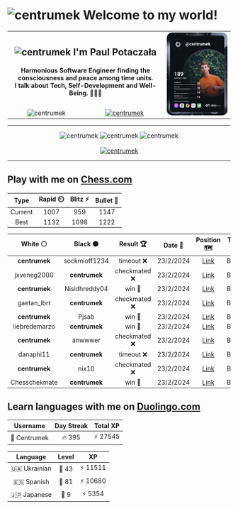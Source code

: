 <h1>
  <img
    src="https://emojis.slackmojis.com/emojis/images/1531849430/4246/blob-sunglasses.gif"
    width="30"
    alt="centrumek"
  />
  Welcome to my world!
</h1>

<table>
  <tbody>
    <tr>
      <td align="center" width="70%" colspan="2">
        <h2>
          <img
            src="https://raw.githubusercontent.com/MartinHeinz/MartinHeinz/master/wave.gif"
            width="30px"
            alt="centrumek"
          />
          I'm Paul Potaczała
        </h2>
        <h4>
          Harmonious Software Engineer finding the consciousness and peace among time units.
          <br/>
          I talk about Tech, Self-Development and Well-Being. 🌿🧘🚀
        </h4>
      </td>
      <td width="30%" rowspan="2">
        <a href="https://app.daily.dev/centrumek">
          <img
            src="./devcard.svg"
            alt="centrumek"
          />
        </a>
      </td>
    </tr>
    <tr align="center">
      <td>
        <img
          src="https://komarev.com/ghpvc/?username=centrumek&label=visitors&color=0e75b6&style=flat"
          alt="centrumek"
        >
      </td>
      <td>
        <a href="https://stackoverflow.com/users/14496012/centrumek">
          <img
            src="https://stackoverflow.com/users/flair/14496012.png?theme=dark"
            alt="centrumek"
          >
        </a>
      </td>
    </tr>
  </tbody>
</table>

---
<div align="center">
  <img 
    src="https://github-readme-stats.vercel.app/api?username=centrumek&show_icons=true&count_private=true&theme=dark&hide_border=true&hide=issues,contribs&bg_color=00000000"
    alt="centrumek"
  />
  <img
    src="https://github-readme-stats.vercel.app/api/top-langs/?username=centrumek&layout=compact&hide_border=true&theme=dark&bg_color=00000000&langs_count=6&exclude_repo=air-statistic-app"
    alt="centrumek"
  />
  <img 
    src="https://github-readme-streak-stats.herokuapp.com?user=centrumek&theme=dark&hide_border=true&background=FFFFFF00"
    alt="centrumek"
  />
  <br/>
  <br/>
  <a href="https://www.buymeacoffee.com/centrumek">
    <img
      src="https://cdn.buymeacoffee.com/buttons/v2/default-orange.png"
      height="50"
      width="210"
      alt="centrumek"
    />
  </a>
</div>

---

## Play with me on [Chess.com](https://www.chess.com/member/centrumek)

<div align="center">
<!--START_SECTION:chessStats-->
<!-- Automatically generated with https://github.com/Balastrong/chess-stats-action -->

| Type | Rapid ⏲️ | Blitz ⚡ | Bullet 🔫 |
|:---:|:---:|:---:|:---:|
| Current | 1007 | 959 | 1147 |
| Best | 1132 | 1098 | 1222 |

| White ⚪ | Black ⚫ | Result 🏆 | Date 📅 | Position 🗺️ | Type 🕕 |
|:---:|:---:|:---:|:---:|:---:|:---:|
| **centrumek** | sockmioff1234 | timeout ❌ | 23/2/2024 | <a href="http://www.ee.unb.ca/cgi-bin/tervo/fen.pl?select=8/r4kpp/2RP4/2P5/1K6/6P1/7P/q1r5 w - -">Link</a> | Bullet |
| jxveneg2000 | **centrumek** | checkmated ❌ | 23/2/2024 | <a href="http://www.ee.unb.ca/cgi-bin/tervo/fen.pl?select=3Q1k2/5ppp/4p3/4P3/4n3/6P1/PP3P1P/2R2KNq b - -">Link</a> | Bullet |
| **centrumek** | Nisidhreddy04 | win 🥇 | 23/2/2024 | <a href="http://www.ee.unb.ca/cgi-bin/tervo/fen.pl?select=8/7p/8/1k3Kp1/7P/8/8/8 b - -">Link</a> | Bullet |
| gaetan_lbrt | **centrumek** | checkmated ❌ | 23/2/2024 | <a href="http://www.ee.unb.ca/cgi-bin/tervo/fen.pl?select=r2qk2r/p2b1Qbp/n1p1p3/1p4p1/3PB3/4N3/PPP3PP/R1B2RK1 b kq -">Link</a> | Bullet |
| **centrumek** | Pjsab | win 🥇 | 23/2/2024 | <a href="http://www.ee.unb.ca/cgi-bin/tervo/fen.pl?select=2B5/8/Q7/3R3k/7p/6p1/P5PP/6K1 b - -">Link</a> | Bullet |
| liebredemarzo | **centrumek** | win 🥇 | 23/2/2024 | <a href="http://www.ee.unb.ca/cgi-bin/tervo/fen.pl?select=8/8/p7/5k1p/2PP1Pp1/P5P1/3K1P1P/2R5 w - -">Link</a> | Bullet |
| **centrumek** | anwwwer | checkmated ❌ | 23/2/2024 | <a href="http://www.ee.unb.ca/cgi-bin/tervo/fen.pl?select=2B3k1/p4pp1/2p1p1p1/2bp1q2/4n1KP/4P3/P7/8 w - -">Link</a> | Bullet |
| danaphi11 | **centrumek** | timeout ❌ | 23/2/2024 | <a href="http://www.ee.unb.ca/cgi-bin/tervo/fen.pl?select=8/8/1Pk5/8/4Q3/2B5/PKP3PP/5r2 b - -">Link</a> | Bullet |
| **centrumek** | nix10 | checkmated ❌ | 23/2/2024 | <a href="http://www.ee.unb.ca/cgi-bin/tervo/fen.pl?select=1k5r/pp3p1p/2n2p2/1Rp1p3/Q3P2P/8/P2r1q2/4K3 w - -">Link</a> | Bullet |
| Chesschekmate | **centrumek** | win 🥇 | 23/2/2024 | <a href="http://www.ee.unb.ca/cgi-bin/tervo/fen.pl?select=3k4/8/p2bqpQB/1p5p/1P6/P4PPK/4r2P/2R5 w - -">Link</a> | Bullet |

<!--END_SECTION:chessStats-->
</div>

## Learn languages with me on [Duolingo.com](https://www.duolingo.com/profile/Centrumek)

<div align="center">
<!--START_SECTION:duolingoStats-->
<!-- Automatically generated with https://github.com/centrumek/duolingo-readme-stats-->

| Username | Day Streak | Total XP |
|:---:|:---:|:---:|
| 👤 Centrumek | 🔥 395 | ⚡ 27545 |

| Language | Level | XP |
|:---:|:---:|:---:|
| 🇺🇦 Ukrainian | 👑 43 | ⚡ 11511 |
| 🇪🇸 Spanish | 👑 81 | ⚡ 10680 |
| 🇯🇵 Japanese | 👑 9 | ⚡ 5354 |

<!--END_SECTION:duolingoStats-->
</div>
<!--
**centrumek/centrumek** is a ✨ _special_ ✨ repository because its `README.md` (this file) appears on your GitHub profile.

Here are some ideas to get you started:

- 🔭 I’m currently working on ...
- 🌱 I’m currently learning ...
- 👯 I’m looking to collaborate on ...
- 🤔 I’m looking for help with ...
- 💬 Ask me about ...
- 📫 How to reach me: ...
- 😄 Pronouns: ...
- ⚡ Fun fact: ...
-->
